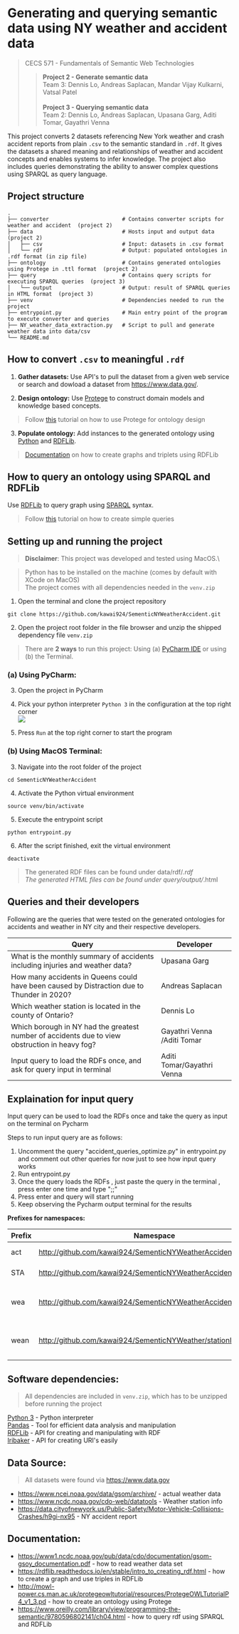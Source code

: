 # Generating and querying semantic data using NY weather and accident data

>CECS 571 - Fundamentals of Semantic Web Technologies
>>**Project 2 - Generate semantic data**\
>>Team 3: Dennis Lo, Andreas Saplacan, Mandar Vijay Kulkarni, Vatsal Patel\
>>\
>>**Project 3 - Querying semantic data**\
>>Team 2: Dennis Lo, Andreas Saplacan, Upasana Garg, Aditi Tomar, Gayathri Venna

This project converts 2 datasets referencing New York weather and crash accident reports from plain `.csv` to the semantic standard in `.rdf`. It gives the datasets a shared meaning and relationships of weather and accident concepts and enables systems to infer knowledge.
The project also includes queries demonstrating the ability to answer complex questions using SPARQL as query language.

## Project structure

    .
    ├── converter                       # Contains converter scripts for weather and accident  (project 2)
    ├── data                            # Hosts input and output data  (project 2)
    │   ├── csv                         # Input: datasets in .csv format
    │   └── rdf                         # Output: populated ontologies in .rdf format (in zip file)
    ├── ontology                        # Contains generated ontologies using Protege in .ttl format  (project 2)
    ├── query                           # Contains query scripts for executing SPARQL queries  (project 3)
    │   └── output                      # Output: result of SPARQL queries in HTML format  (project 3)
    ├── venv                            # Dependencies needed to run the project
    ├── entrypoint.py                   # Main entry point of the program to execute converter and queries
    ├── NY_weather_data_extraction.py   # Script to pull and generate weather data into data/csv
    └── README.md
    
## How to convert `.csv` to meaningful `.rdf`

1) **Gather datasets:** Use API's to pull the dataset from a given web service or search and dowload a dataset from https://www.data.gov/.

2) **Design ontology:** Use [Protege](https://protege.stanford.edu/) to construct domain models and knowledge based concepts.
> Follow [this](http://mowl-power.cs.man.ac.uk/protegeowltutorial/resources/ProtegeOWLTutorialP4_v1_3.pdf) tutorial on how to use Protege for ontology design

3) **Populate ontology:** Add instances to the generated ontology using [Python](https://www.python.org/) and [RDFLib](https://github.com/RDFLib/rdflib).
> [Documentation](https://rdflib.readthedocs.io/en/stable/intro_to_creating_rdf.html) on how to create graphs and triplets using RDFLib

## How to query an ontology using SPARQL and RDFLib

Use [RDFLib](https://github.com/RDFLib/rdflib) to query graph using [SPARQL](https://www.w3.org/TR/rdf-sparql-query/) syntax.
> Follow [this](https://www.oreilly.com/library/view/programming-the-semantic/9780596802141/ch04.html) tutorial on how to create simple queries


## Setting up and running the project
> **Disclaimer**: This project was developed and tested using MacOS.\

> Python has to be installed on the machine (comes by default with XCode on MacOS)\
> The project comes with all dependencies needed  in the `venv.zip` 


1) Open the terminal and clone the project repository 
```
git clone https://github.com/kawai924/SementicNYWeatherAccident.git
```

2) Open the project root folder in the file browser and unzip the shipped dependency file `venv.zip`

> There are **2 ways** to run this project: Using (a) [PyCharm IDE](https://www.jetbrains.com/pycharm/) or using (b) the Terminal.

### (a) Using PyCharm:

3) Open the project in PyCharm

4) Pick your python interpreter `Python 3` in the configuration at the top right corner\
![](https://cdn.discordapp.com/attachments/807016072074887192/823710750593777694/Screen_Shot_2021-03-22_at_5.12.14_PM.png)
   
5) Press `Run` at the top right corner to start the program

### (b) Using MacOS Terminal:

3) Navigate into the root folder of the project
```
cd SementicNYWeatherAccident
```

4) Activate the Python virtual environment 
```
source venv/bin/activate
```

5) Execute the entrypoint script
```
python entrypoint.py
```

6) After the script finished, exit the virtual environment
```
deactivate
```

> The generated RDF files can be found under data/rdf/*.rdf\
> The generated HTML files can be found under query/output/*.html

## Queries and their developers

Following are the queries that were tested on the generated ontologies for accidents and weather in NY city and their respective developers.

Query  | Developer
------------- | -------------
What is the monthly summary of accidents including injuries and weather data? | Upasana Garg
How many accidents in Queens could have been caused by Distraction due to Thunder in 2020? | Andreas Saplacan
Which weather station is located in the county of Ontario? | Dennis Lo
Which borough in NY had the greatest number of accidents due to view obstruction in heavy fog? | Gayathri Venna /Aditi Tomar
Input query to load the RDFs once, and ask for query input in terminal | Aditi Tomar/Gayathri Venna

## Explaination for input query

Input query can be used to load the RDFs once and take the query as input on the terminal on Pycharm

Steps to run input query are as follows: 

1. Uncomment the query "accident_queries_optimize.py" in entrypoint.py and comment out other queries for now just to see how input query works
2. Run entrypoint.py
3. Once the query loads the RDFs , just paste the query in the terminal , press enter one time and type ";;"
4. Press enter and query will start running
5. Keep observing the Pycharm output terminal for the results


**Prefixes for namespaces:**

Prefix | Namespace | Description 
------------- | ------------- | -------------
act | http://github.com/kawai924/SementicNYWeatherAccident/accident# | Accident data
STA | http://github.com/kawai924/SementicNYWeatherAccident/station# | Weather station ID
wea | http://github.com/kawai924/SementicNYWeatherAccident/weather# | Weather type by station and date
wean | http://github.com/kawai924/SementicNYWeather/stationID# | Weather number by station and date

## Software dependencies:
> All dependencies are included in `venv.zip`, which has to be unzipped before running the project

[Python 3](https://www.python.org/downloads/) - Python interpreter\
[Pandas](https://pandas.pydata.org/) - Tool for efficient data analysis and manipulation\
[RDFLib](https://github.com/RDFLib/rdflib) - API for creating and manipulating with RDF \
[Iribaker](https://pypi.org/project/iribaker/) - API for creating URI's easily


## Data Source:
> All datasets were found via https://www.data.gov

- https://www.ncei.noaa.gov/data/gsom/archive/ - actual weather data 
- https://www.ncdc.noaa.gov/cdo-web/datatools - Weather station info 
- https://data.cityofnewyork.us/Public-Safety/Motor-Vehicle-Collisions-Crashes/h9gi-nx95 - NY accident report

## Documentation:
- https://www1.ncdc.noaa.gov/pub/data/cdo/documentation/gsom-gsoy_documentation.pdf - how to read weather data set
- https://rdflib.readthedocs.io/en/stable/intro_to_creating_rdf.html - how to create a graph and use triples in RDFLib
- http://mowl-power.cs.man.ac.uk/protegeowltutorial/resources/ProtegeOWLTutorialP4_v1_3.pd - how to create an ontology using Protege
- https://www.oreilly.com/library/view/programming-the-semantic/9780596802141/ch04.html - how to query rdf using SPARQL and RDFLib



